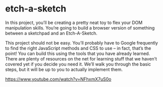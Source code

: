 # etch-a-sketch

In this project, you’ll be creating a pretty neat toy to flex your DOM manipulation skills.
You’re going to build a browser version of something between a sketchpad and an Etch-A-Sketch.

This project should not be easy. You’ll probably have to Google frequently to find the right JavaScript methods and CSS to use – in fact, that’s the point! 
You can build this using the tools that you have already learned. There are plenty of resources on the net for learning stuff that we haven’t covered yet if you decide you need it. 
We’ll walk you through the basic steps, but it will be up to you to actually implement them.

https://www.youtube.com/watch?v=NFhxmX7uS0o